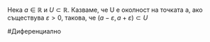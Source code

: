 Нека $a\in \mathbb{R}$ и $U\subset \mathbb{R}$. Казваме, че U е околност на точката а, ако съществува $\varepsilon>0$, такова, че $(a-\varepsilon,a+\varepsilon)\subset U$ 


#Диференциално
